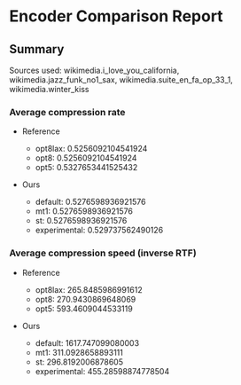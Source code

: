 
# Encoder Comparison Report

## Summary

Sources used: wikimedia.i_love_you_california, wikimedia.jazz_funk_no1_sax, wikimedia.suite_en_fa_op_33_1, wikimedia.winter_kiss

### Average compression rate

  - Reference
    - opt8lax: 0.5256092104541924
    - opt8: 0.5256092104541924
    - opt5: 0.5327653441525432

  - Ours
    - default: 0.5276598936921576
    - mt1: 0.5276598936921576
    - st: 0.5276598936921576
    - experimental: 0.529737562490126


### Average compression speed (inverse RTF)
  - Reference
    - opt8lax: 265.8485986991612
    - opt8: 270.9430869648069
    - opt5: 593.4609044533119

  - Ours
    - default: 1617.747099080003
    - mt1: 311.0928658893111
    - st: 296.8192006878605
    - experimental: 455.28598874778504


